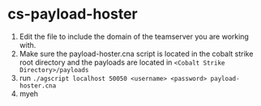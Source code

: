 # cs-payload-hoster

1. Edit the file to include the domain of the teamserver you are working with. 
2. Make sure the payload-hoster.cna script is located in the cobalt strike root directory and the payloads are located in `<Cobalt Strike Directory>/payloads`
3. run `./agscript localhost 50050 <username> <password> payload-hoster.cna`
4. myeh
